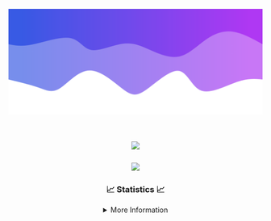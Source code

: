 ![Header](./IMG_4001.png)
<div align="center">

<h1 align="center">
  <a href="https://git.io/typing-svg">
    <img src="https://readme-typing-svg.herokuapp.com/?lines=Welcome+to+my+profile!+👋;JavaScript+developer.;&center=true&size=25">
  </a>
</h1>

<p align="center">
  <img src="https://lanyard.cnrad.dev/api/624702585596805130" />
</p>

### 📈 Statistics 📈
<details>
    <summary>More Information</summary>
    <br/>

<!--START_SECTION:waka-->
![Code Time](http://img.shields.io/badge/Code%20Time-7%20hrs%2014%20mins-blue)

![Profile Views](http://img.shields.io/badge/Profile%20Views-109-blue)

**🐱 My GitHub Data** 

> 📦 882 Bytes Used in GitHub's Storage 
 > 
> 🏆 22 Contributions in the Year 2023
 > 
> 🚫 Not Opted to Hire
 > 
> 📜 5 Public Repositories 
 > 
> 🔑 1 Private Repositories 
 > 
**I'm an Early 🐤** 

```text
🌞 Morning                124 commits         █████░░░░░░░░░░░░░░░░░░░░   21.79 % 
🌆 Daytime                216 commits         █████████░░░░░░░░░░░░░░░░   37.96 % 
🌃 Evening                203 commits         █████████░░░░░░░░░░░░░░░░   35.68 % 
🌙 Night                  26 commits          █░░░░░░░░░░░░░░░░░░░░░░░░   04.57 % 
```
📅 **I'm Most Productive on Thursday** 

```text
Monday                   88 commits          ████░░░░░░░░░░░░░░░░░░░░░   15.47 % 
Tuesday                  68 commits          ███░░░░░░░░░░░░░░░░░░░░░░   11.95 % 
Wednesday                109 commits         █████░░░░░░░░░░░░░░░░░░░░   19.16 % 
Thursday                 122 commits         █████░░░░░░░░░░░░░░░░░░░░   21.44 % 
Friday                   57 commits          ███░░░░░░░░░░░░░░░░░░░░░░   10.02 % 
Saturday                 60 commits          ███░░░░░░░░░░░░░░░░░░░░░░   10.54 % 
Sunday                   65 commits          ███░░░░░░░░░░░░░░░░░░░░░░   11.42 % 
```


📊 **This Week I Spent My Time On** 

```text
🕑︎ Time Zone: America/New_York

💬 Programming Languages: 
Java                     1 hr 8 mins         ████████████████░░░░░░░░░   63.18 % 
Markdown                 22 mins             █████░░░░░░░░░░░░░░░░░░░░   20.77 % 
YAML                     15 mins             ████░░░░░░░░░░░░░░░░░░░░░   14.41 % 
XML                      1 min               ░░░░░░░░░░░░░░░░░░░░░░░░░   01.65 % 
CLASS                    0 secs              ░░░░░░░░░░░░░░░░░░░░░░░░░   00.00 % 

🔥 Editors: 
IntelliJ                 1 hr 47 mins        █████████████████████████   100.00 % 

🐱‍💻 Projects: 
Oxygen                   1 hr 16 mins        ██████████████████░░░░░░░   71.03 % 
Prison                   27 mins             ██████░░░░░░░░░░░░░░░░░░░   25.52 % 
Carbon                   3 mins              █░░░░░░░░░░░░░░░░░░░░░░░░   03.45 % 
Unknown Project          0 secs              ░░░░░░░░░░░░░░░░░░░░░░░░░   00.00 % 

💻 Operating System: 
Windows                  1 hr 47 mins        █████████████████████████   100.00 % 
```

**I Mostly Code in Java** 

```text
Java                     13 repos            ████████████████████░░░░░   81.25 % 
JavaScript               2 repos             ███░░░░░░░░░░░░░░░░░░░░░░   12.50 % 
C++                      1 repo              ██░░░░░░░░░░░░░░░░░░░░░░░   06.25 % 
```



**Timeline**

![Lines of Code chart](https://raw.githubusercontent.com/DevDipin/DevDipin/main/assets/bar_graph.png)


 Last Updated on 17/09/2023 02:17:26 UTC
<!--END_SECTION:waka-->

![Footer](./IMG_4002.png)
